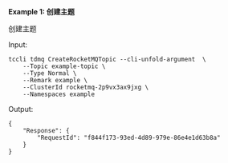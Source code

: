 **Example 1: 创建主题**

创建主题

Input: 

```
tccli tdmq CreateRocketMQTopic --cli-unfold-argument  \
    --Topic example-topic \
    --Type Normal \
    --Remark example \
    --ClusterId rocketmq-2p9vx3ax9jxg \
    --Namespaces example
```

Output: 
```
{
    "Response": {
        "RequestId": "f844f173-93ed-4d89-979e-86e4e1d63b8a"
    }
}
```

